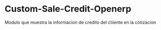 Custom-Sale-Credit-Openerp
==========================

Modulo que muestra la informacion de credito del cliiente en la cotizacion
